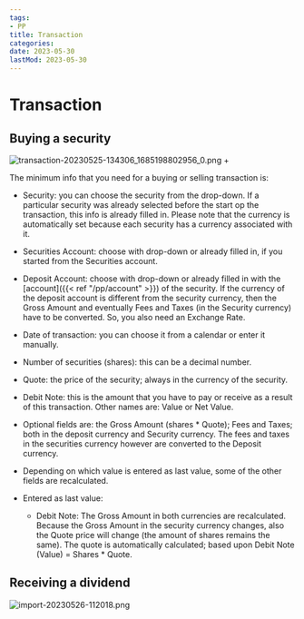 ```yaml
---
tags:
- PP
title: Transaction
categories:
date: 2023-05-30
lastMod: 2023-05-30
---
```

# Transaction

## Buying a security
![transaction-20230525-134306_1685198802956_0.png](/pp/assets/transaction-20230525-134306_1685198802956_0_1685361637474_0.png)
  + 

The minimum info that you need for a buying or selling transaction is:

  + Security: you can choose the security from the drop-down. If a particular security was already selected before the start op the transaction, this info is already filled in. Please note that the currency is automatically set because each security has a currency associated with it.

  + Securities Account: choose with drop-down or already filled in, if you started from the Securities account.

  + Deposit Account: choose with drop-down or already filled in with the  [account]({{< ref "/pp/account" >}}) of the security. If the currency of the deposit account is different from the security currency, then the Gross Amount and eventually Fees and Taxes (in the Security currency) have to be converted. So, you also need an Exchange Rate.

  + Date of transaction: you can choose it from a calendar or enter it manually.

  + Number of securities (shares): this can be a decimal number.

  + Quote: the price of the security; always in the currency of the security.

  + Debit Note: this is the amount that you have to pay or receive as a result of this transaction. Other names are: Value or Net Value.

  + Optional fields are: the Gross Amount (shares * Quote); Fees and Taxes; both in the deposit currency and Security currency. The fees and taxes in the securities currency however are converted to the Deposit currency.
  + Depending on which value is entered as last value, some of the other fields are recalculated.

  + Entered as last value:

    + Debit Note: The Gross Amount in both currencies are recalculated. Because the Gross Amount in the security currency changes, also the Quote price will change (the amount of shares remains the same). The quote is automatically calculated; based upon Debit Note (Value) = Shares * Quote.

## Receiving a dividend

![import-20230526-112018.png](/pp/assets/import-20230526-112018_1685188046491_0.png)